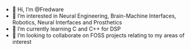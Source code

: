 - 👋 Hi, I’m @Fredware
- 👀 I’m interested in Neural Engineering, Brain-Machine Interfaces, Robotics, Neural Interfaces and Prosthetics
- 🌱 I’m currently learning C and C++ for DSP
- 💞️ I’m looking to collaborate on FOSS projects relating to my areas of interest

<!---
Fredware/Fredware is a ✨ special ✨ repository because its `README.md` (this file) appears on your GitHub profile.
You can click the Preview link to take a look at your changes.
--->
